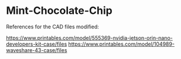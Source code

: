 # Mint-Chocolate-Chip

References for the CAD files modified:

https://www.printables.com/model/555369-nvidia-jetson-orin-nano-developers-kit-case/files
https://www.printables.com/model/104989-waveshare-43-case/files
